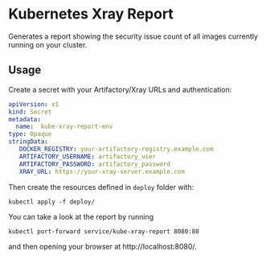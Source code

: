 # Kubernetes Xray Report

Generates a report showing the security issue count of all images currently
running on your cluster.

## Usage

Create a secret with your Artifactory/Xray URLs and authentication:

```yaml
apiVersion: v1
kind: Secret
metadata:
  name:  kube-xray-report-env
type: Opaque
stringData:
   DOCKER_REGISTRY: your-artifactory-registry.example.com
   ARTIFACTORY_USERNAME: artifactory_user
   ARTIFACTORY_PASSWORD: artifactory_password
   XRAY_URL: https://your-xray-server.example.com
```

Then create the resources defined in `deploy` folder with:

    kubectl apply -f deploy/

You can take a look at the report by running

    kubectl port-forward service/kube-xray-report 8080:80

and then opening your browser at http://localhost:8080/.
